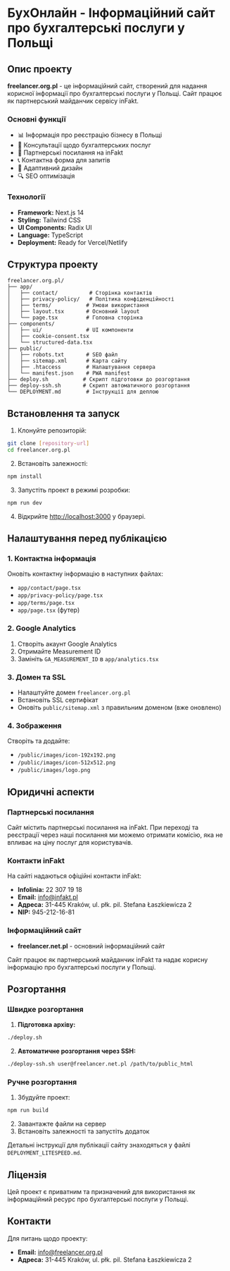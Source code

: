 # БухОнлайн - Інформаційний сайт про бухгалтерські послуги у Польщі

## Опис проекту

**freelancer.org.pl** - це інформаційний сайт, створений для надання корисної інформації про бухгалтерські послуги у Польщі. Сайт працює як партнерський майданчик сервісу inFakt.

### Основні функції

- 📊 Інформація про реєстрацію бізнесу в Польщі
- 💼 Консультації щодо бухгалтерських послуг
- 🔗 Партнерські посилання на inFakt
- 📞 Контактна форма для запитів
- 📱 Адаптивний дизайн
- 🔍 SEO оптимізація

### Технології

- **Framework:** Next.js 14
- **Styling:** Tailwind CSS
- **UI Components:** Radix UI
- **Language:** TypeScript
- **Deployment:** Ready for Vercel/Netlify

## Структура проекту

```
freelancer.org.pl/
├── app/
│   ├── contact/          # Сторінка контактів
│   ├── privacy-policy/   # Політика конфіденційності
│   ├── terms/           # Умови використання
│   ├── layout.tsx       # Основний layout
│   └── page.tsx         # Головна сторінка
├── components/
│   ├── ui/              # UI компоненти
│   ├── cookie-consent.tsx
│   └── structured-data.tsx
├── public/
│   ├── robots.txt       # SEO файл
│   ├── sitemap.xml      # Карта сайту
│   ├── .htaccess        # Налаштування сервера
│   └── manifest.json    # PWA manifest
├── deploy.sh           # Скрипт підготовки до розгортання
├── deploy-ssh.sh       # Скрипт автоматичного розгортання
└── DEPLOYMENT.md        # Інструкції для деплою
```

## Встановлення та запуск

1. Клонуйте репозиторій:
```bash
git clone [repository-url]
cd freelancer.org.pl
```

2. Встановіть залежності:
```bash
npm install
```

3. Запустіть проект в режимі розробки:
```bash
npm run dev
```

4. Відкрийте [http://localhost:3000](http://localhost:3000) у браузері.

## Налаштування перед публікацією

### 1. Контактна інформація
Оновіть контактну інформацію в наступних файлах:
- `app/contact/page.tsx`
- `app/privacy-policy/page.tsx`
- `app/terms/page.tsx`
- `app/page.tsx` (футер)

### 2. Google Analytics
1. Створіть акаунт Google Analytics
2. Отримайте Measurement ID
3. Замініть `GA_MEASUREMENT_ID` в `app/analytics.tsx`

### 3. Домен та SSL
- Налаштуйте домен `freelancer.org.pl`
- Встановіть SSL сертифікат
- Оновіть `public/sitemap.xml` з правильним доменом (вже оновлено)

### 4. Зображення
Створіть та додайте:
- `/public/images/icon-192x192.png`
- `/public/images/icon-512x512.png`
- `/public/images/logo.png`

## Юридичні аспекти

### Партнерські посилання
Сайт містить партнерські посилання на inFakt. При переході та реєстрації через наші посилання ми можемо отримати комісію, яка не впливає на ціну послуг для користувачів.

### Контакти inFakt
На сайті надаються офіційні контакти inFakt:
- **Infolinia:** 22 307 19 18
- **Email:** info@infakt.pl
- **Адреса:** 31-445 Kraków, ul. płk. pil. Stefana Łaszkiewicza 2
- **NIP:** 945-212-16-81

### Інформаційний сайт
- **freelancer.net.pl** - основний інформаційний сайт

Сайт працює як партнерський майданчик inFakt та надає корисну інформацію про бухгалтерські послуги у Польщі.

## Розгортання

### Швидке розгортання

1. **Підготовка архіву:**
```bash
./deploy.sh
```

2. **Автоматичне розгортання через SSH:**
```bash
./deploy-ssh.sh user@freelancer.net.pl /path/to/public_html
```

### Ручне розгортання

1. Збудуйте проект:
```bash
npm run build
```

2. Завантажте файли на сервер
3. Встановіть залежності та запустіть додаток

Детальні інструкції для публікації сайту знаходяться у файлі `DEPLOYMENT_LITESPEED.md`.

## Ліцензія

Цей проект є приватним та призначений для використання як інформаційний ресурс про бухгалтерські послуги у Польщі.

## Контакти

Для питань щодо проекту:
- **Email:** info@freelancer.org.pl
- **Адреса:** 31-445 Kraków, ul. płk. pil. Stefana Łaszkiewicza 2
